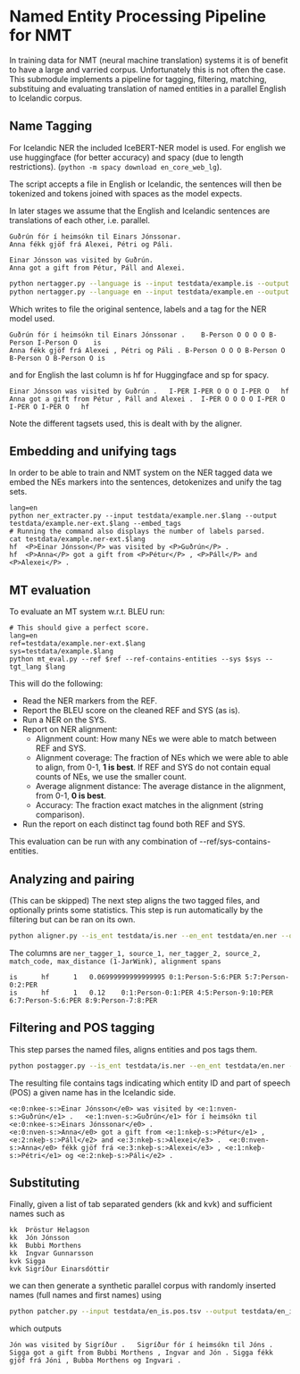 # Named Entity Processing Pipeline for NMT

In training data for NMT (neural machine translation) systems it is of benefit to have a large and varried corpus. Unfortunately this is not often the case. This submodule implements a pipeline for tagging, filtering, matching, substituing and evaluating translation of named entities in a parallel English to Icelandic corpus.

## Name Tagging

For Icelandic NER the included IceBERT-NER model is used. For english we use huggingface (for better accuracy) and spacy (due to length restrictions). (`python -m spacy download en_core_web_lg`).

The script accepts a file in English or Icelandic, the sentences will then be tokenized and tokens joined with spaces as the model expects.

In later stages we assume that the English and Icelandic sentences are translations of each other, i.e. parallel.

```example.is
Guðrún fór í heimsókn til Einars Jónssonar.
Anna fékk gjöf frá Alexei, Pétri og Páli.
```
```example.en
Einar Jónsson was visited by Guðrún.
Anna got a gift from Pétur, Páll and Alexei.
```

```bash
python nertagger.py --language is --input testdata/example.is --output testdata/example.ner.is
python nertagger.py --language en --input testdata/example.en --output testdata/example.ner.en
```

Which writes to file the original sentence, labels and a tag for the NER model used.
```
Guðrún fór í heimsókn til Einars Jónssonar .	B-Person O O O O B-Person I-Person O	is
Anna fékk gjöf frá Alexei , Pétri og Páli .	B-Person O O O B-Person O B-Person O B-Person O	is
```

and for English the last column is hf for Huggingface and sp for spacy.

```
Einar Jónsson was visited by Guðrún .	I-PER I-PER O O O I-PER O	hf
Anna got a gift from Pétur , Páll and Alexei .	I-PER O O O O I-PER O I-PER O I-PER O	hf
```

Note the different tagsets used, this is dealt with by the aligner.

## Embedding and unifying tags

In order to be able to train and NMT system on the NER tagged data we embed the NEs markers into the sentences, detokenizes and unify the tag sets.

```
lang=en
python ner_extracter.py --input testdata/example.ner.$lang --output testdata/example.ner-ext.$lang --embed_tags
# Running the command also displays the number of labels parsed.
cat testdata/example.ner-ext.$lang
hf	<P>Einar Jónsson</P> was visited by <P>Guðrún</P> .
hf	<P>Anna</P> got a gift from <P>Pétur</P> , <P>Páll</P> and <P>Alexei</P> .
```

## MT evaluation

To evaluate an MT system w.r.t. BLEU run:
```
# This should give a perfect score.
lang=en
ref=testdata/example.ner-ext.$lang
sys=testdata/example.$lang
python mt_eval.py --ref $ref --ref-contains-entities --sys $sys --tgt_lang $lang
```
This will do the following:
- Read the NER markers from the REF.
- Report the BLEU score on the cleaned REF and SYS (as is).
- Run a NER on the SYS.
- Report on NER alignment: 
  - Alignment count: How many NEs we were able to match between REF and SYS.
  - Alignment coverage: The fraction of NEs which we were able to able to align, from 0-1, **1 is best**. If REF and SYS do not contain equal counts of NEs, we use the smaller count.
  - Average alignment distance: The average distance in the alignment, from 0-1, **0 is best**.
  - Accuracy: The fraction exact matches in the alignment (string comparison).
- Run the report on each distinct tag found both REF and SYS.

This evaluation can be run with any combination of --ref/sys-contains-entities.

## Analyzing and pairing

(This can be skipped) The next step aligns the two tagged files, and optionally prints some statistics. This step is run automatically by the filtering but can be ran on its own.

```bash
python aligner.py --is_ent testdata/is.ner --en_ent testdata/en.ner --output testdata/alignment.tsv
```

The columns are `ner_tagger_1, source_1, ner_tagger_2, source_2, match_code, max_distance (1-JarWink), alignment spans`

```
is		hf		1	0.06999999999999995	0:1:Person-5:6:PER 5:7:Person-0:2:PER
is		hf		1	0.12	0:1:Person-0:1:PER 4:5:Person-9:10:PER 6:7:Person-5:6:PER 8:9:Person-7:8:PER
```

## Filtering and POS tagging
This step parses the named files, aligns entities and pos tags them.

```bash
python postagger.py --is_ent testdata/is.ner --en_ent testdata/en.ner --output testdata/en_is.pos.tsv
```

The resulting file contains tags indicating which entity ID and part of speech (POS) a given name has in the Icelandic side.

```
<e:0:nkee-s:>Einar Jónsson</e0> was visited by <e:1:nven-s:>Guðrún</e1> .	<e:1:nven-s:>Guðrún</e1> fór í heimsókn til <e:0:nkee-s:>Einars Jónssonar</e0> .
<e:0:nven-s:>Anna</e0> got a gift from <e:1:nkeþ-s:>Pétur</e1> , <e:2:nkeþ-s:>Páll</e2> and <e:3:nkeþ-s:>Alexei</e3> .	<e:0:nven-s:>Anna</e0> fékk gjöf frá <e:3:nkeþ-s:>Alexei</e3> , <e:1:nkeþ-s:>Pétri</e1> og <e:2:nkeþ-s:>Páli</e2> .
```

## Substituting

Finally, given a list of tab separated genders (kk and kvk) and sufficient names such as 

```
kk  Þröstur Helagson
kk  Jón Jónsson
kk  Bubbi Morthens
kk  Ingvar Gunnarsson
kvk Sigga
kvk Sigríður Einarsdóttir
```

we can then generate a synthetic parallel corpus with randomly inserted names (full names and first names) using

```bash
python patcher.py --input testdata/en_is.pos.tsv --output testdata/en_is.synth.tsv --names testdata/names.txt
```

which outputs

```
Jón was visited by Sigríður .	Sigríður fór í heimsókn til Jóns .
Sigga got a gift from Bubbi Morthens , Ingvar and Jón .	Sigga fékk gjöf frá Jóni , Bubba Morthens og Ingvari .
```

